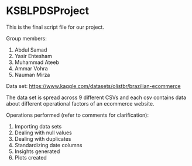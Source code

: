 # KSBLPDSProject
This is the final script file for our project.

Group members:
1) Abdul Samad
2) Yasir Ehtesham
3) Muhammad Ateeb
4) Ammar Vohra
5) Nauman Mirza

Data set:
https://www.kaggle.com/datasets/olistbr/brazilian-ecommerce 

The data set is spread across 9 different CSVs and each csv contains data about different operational factors of an ecommerce website.

Operations performed (refer to comments for clarification):

1) Importing data sets
2) Dealing with null values
3) Dealing with duplicates
4) Standardizing date columns
5) Insights generated
6) Plots created


